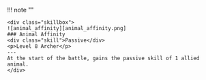 !!! note ""

    <div class="skillbox">
    ![animal_affinity][animal_affinity.png]
    ### Animal Affinity
    <div class="skill">Passive</div>
    <p>Level 8 Archer</p>
    ---
    At the start of the battle, gains the passive skill of 1 allied animal. 
    </div>

